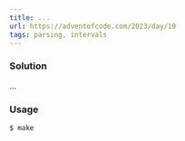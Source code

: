 ```yaml
---
title: ...
url: https://adventofcode.com/2023/day/19
tags: parsing, intervals
---
```


### Solution
...

### Usage
```
$ make
```
